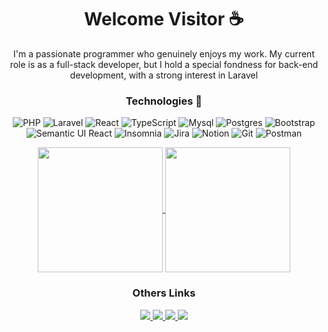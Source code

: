 <h1 align="center">Welcome Visitor ☕</h1>
<div align="center">
   I'm a passionate programmer who genuinely enjoys my work. My current role is as a full-stack developer, but I hold a special fondness for back-end development, with a strong interest in Laravel
</div>

<h3 align="center">Technologies 🤖</h3>
<div align="center">
  
  ![PHP](https://img.shields.io/badge/PHP-7175AA?style=for-the-badge&logo=php&logoColor=fff)
  ![Laravel](https://img.shields.io/badge/laravel-%23FF2D20.svg?style=for-the-badge&logo=laravel&logoColor=white)
  ![React](https://img.shields.io/badge/react-%2320232a.svg?style=for-the-badge&logo=react&logoColor=%2361DAFB)
  ![TypeScript](https://img.shields.io/badge/typescript-%23007ACC.svg?style=for-the-badge&logo=typescript&logoColor=white)
  ![Mysql](https://img.shields.io/badge/MySQL-005C84?style=for-the-badge&logo=mysql&logoColor=white)
  ![Postgres](https://img.shields.io/badge/postgres-%23316192.svg?style=for-the-badge&logo=postgresql&logoColor=white)
  ![Bootstrap](https://img.shields.io/badge/Bootstrap-563D7C?style=for-the-badge&logo=bootstrap&logoColor=white)
  ![Semantic UI React](https://img.shields.io/badge/Semantic%20UI%20React-%2335BDB2.svg?style=for-the-badge&logo=SemanticUIReact&logoColor=white)
  ![Insomnia](https://img.shields.io/badge/Insomnia-black?style=for-the-badge&logo=insomnia&logoColor=5849BE)
  ![Jira](https://img.shields.io/badge/jira-%230A0FFF.svg?style=for-the-badge&logo=jira&logoColor=white)
  ![Notion](https://img.shields.io/badge/Notion-%23000000.svg?style=for-the-badge&logo=notion&logoColor=white)
  ![Git](https://img.shields.io/badge/git-%23F05033.svg?style=for-the-badge&logo=git&logoColor=white)
  ![Postman](https://img.shields.io/badge/Postman-FF6C37?style=for-the-badge&logo=postman&logoColor=white)

</div>
<div align="center">
  <a href="https://github.com/jonatastb">
    <img height=200 align="center" src="https://github-readme-stats.vercel.app/api?username=jonatastb&theme=midnight-purple&include_all_commits=true&count_private=true&hide_border=true" />
  </a>
  <a href="https://github.com/jonatastb">
    <img height=200 align="center" src="https://github-readme-stats.vercel.app/api/top-langs?username=jonatastb&layout=compact&langs_count=8&card_width=320&theme=midnight-purple&include_all_commits=true&count_private=true&hide_border=true" />
  </a>
</div>



<h3 align="center">Others Links</h3>
<div align="center" style="display: inline_block">
  
  <a href="https://instagram.com/jonatas.t.b?igshid=MzNlNGNkZWQ4Mg==">
    <img src="https://img.shields.io/badge/Instagram-E4405F?style=for-the-badge&logo=instagram&logoColor=white">
  </a>
  <a href="https://www.linkedin.com/in/jonatas-tb">
    <img src="https://img.shields.io/badge/LinkedIn-0077B5?style=for-the-badge&logo=linkedin&logoColor=white">
  </a>
  <a href="https://codepen.io/jonatastb">
    <img src="https://img.shields.io/badge/Codepen-000000?style=for-the-badge&logo=codepen&logoColor=white">
  </a>
  <a href="https://open.spotify.com/user/starlord_br?si=8e0ae16fca4a44e3">
    <img src="https://img.shields.io/badge/Spotify-1ED760?&style=for-the-badge&logo=spotify&logoColor=white">
  </a>
</div>
